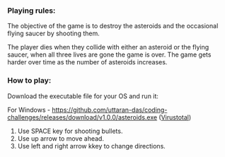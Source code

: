 ### Playing rules:

The objective of the game is to destroy the asteroids and the occasional flying saucer by shooting them.

The player dies when they collide with either an asteroid or the flying saucer, when all three lives are gone the game is over. The game gets harder over time as the number of asteroids increases.

### How to play:

Download the executable file for your OS and run it:

For Windows - https://github.com/uttaran-das/coding-challenges/releases/download/v1.0.0/asteroids.exe ([Virustotal](https://www.virustotal.com/gui/url/710dea8af68116f75095c8dc90d3321b42e264c3b66de7ac6e1f5a2f5c96ad5a?nocache=1))

1. Use SPACE key for shooting bullets.
2. Use up arrow to move ahead.
3. Use left and right arrow kkey to change directions.